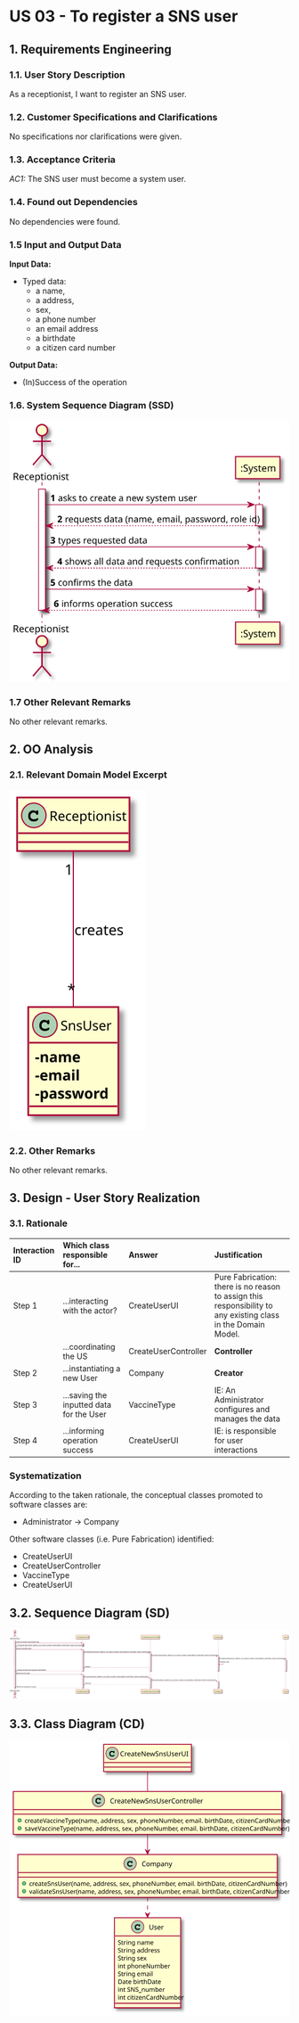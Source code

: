 # US 03 - To register a SNS user

## 1. Requirements Engineering


### 1.1. User Story Description


As a receptionist, I want to register an SNS user.


### 1.2. Customer Specifications and Clarifications 

No specifications nor clarifications were given.


### 1.3. Acceptance Criteria

*AC1:* The SNS user must become a system user.


### 1.4. Found out Dependencies


No dependencies were found.

### 1.5 Input and Output Data


**Input Data:**

* Typed data:
    * a name, 
    * a address, 
    * sex,
    * a phone number
    * an email address
    * a birthdate
    * a citizen card number
	


**Output Data:**

* (In)Success of the operation

### 1.6. System Sequence Diagram (SSD)


![US003_SSD](US003_SSD.svg)



### 1.7 Other Relevant Remarks

No other relevant remarks.


## 2. OO Analysis

### 2.1. Relevant Domain Model Excerpt 

![US006_MD](US003_MD.svg)

### 2.2. Other Remarks

No other relevant remarks.


## 3. Design - User Story Realization 

### 3.1. Rationale


| Interaction ID | Which class responsible for...           | Answer               | Justification                                                                                                 |
|:---------------|:-----------------------------------------|:---------------------|:--------------------------------------------------------------------------------------------------------------|
| Step 1         | ...interacting with the actor?           | CreateUserUI         | Pure Fabrication: there is no reason to assign this responsibility to any existing class in the Domain Model. |
|                | ...coordinating the US                   | CreateUserController | **Controller**                                                                                                |
| Step 2         | ...instantiating a new User              | Company              | **Creator**                                                                                                   |
| Step 3         | ...saving the inputted data for the User | VaccineType          | IE: An Administrator configures and manages the data                                                          |
| Step 4         | ...informing operation success           | CreateUserUI         | IE: is responsible for user interactions                                                                      |

 
### Systematization ##

According to the taken rationale, the conceptual classes promoted to software classes are: 

* Administrator → Company

Other software classes (i.e. Pure Fabrication) identified: 

 * CreateUserUI  
 * CreateUserController
 * VaccineType
 * CreateUserUI


## 3.2. Sequence Diagram (SD)

![US003_SD](US003_SD.svg)


## 3.3. Class Diagram (CD)


![US006_CD](US003_CD.svg)





